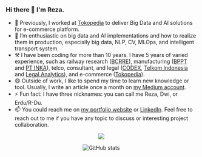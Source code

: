 ### Hi there 👋 I'm Reza.

- 🔭 Previously, I worked at [Tokopedia](https://www.tokopedia.com/about/?lang=en) to deliver Big Data and AI solutions for e-commerce platform.
- 🌱 I’m enthusiastic on big data and AI implementations and how to realize them in production, especially big data, NLP, CV, MLOps, and intelligent transport system.
- ⚒ I have been coding for more than 10 years. I have 5 years of varied experience, such as railway research ([BCRRE](https://www.birmingham.ac.uk/research/railway/index.aspx)), manufacturing ([BPPT](https://puspiptek.brin.go.id/pdkp/balai/profile/PTSPT) and [PT INKA](https://inka.co.id)), telco, consultant, and legal ([CODEX](https://codex.works/), [Telkom Indonesia](https://telkom.co.id) and [Legal Analytics](https://legalanalytics.id)), and e-commerce ([Tokopedia](https://www.tokopedia.com/about/?lang=en)).
- 😄 Outside of work, I like to spend my time to learn new knowledge or tool. Usually, I write an article once a month on [my Medium account](https://utomorezadwi.medium.com).
- ⚡ Fun fact: I have three nicknames: you can call me Reza, Dwi, or Erdu/R-Du.
- 📫 You could reach me on [my portfolio website](https://utomoreza.github.io) or [LinkedIn](https://linkedin.com/in/utomoreza). Feel free to reach out to me if you have any topic to discuss or interesting project collaboration.

<div align="center">
  <a href="https://github.com/utomoreza">
    <img src="https://github-readme-stats.vercel.app/api/top-langs/?username=utomoreza&theme=radical&hide=glsl,python" />
  </a>
</div>

<div align="center">

![GitHub stats](https://github-readme-stats.vercel.app/api?username=utomoreza&count_private=true&show_icons=true&title_color=f6bd4b&bg_color=000000&icon_color=f6bd4b&border_color=f6bd4b&text_color=fef9ff&hide_title=true)

</div>
